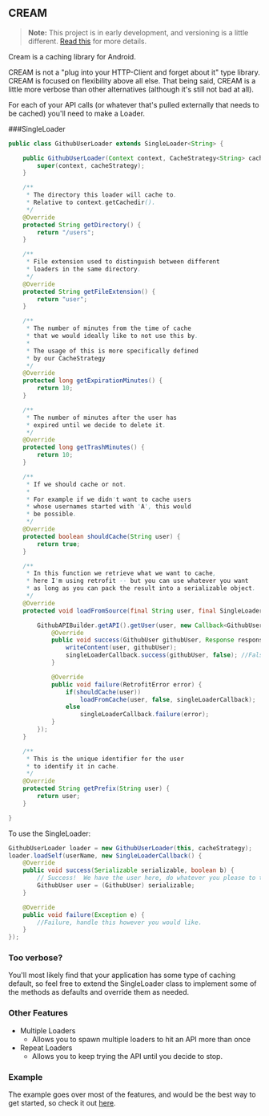 CREAM
-----

> **Note:** This project is in early development, and versioning is a little different. [Read this](http://markup.im/#q4_cRZ1Q) for more details.

Cream is a caching library for Android.

CREAM is not a "plug into your HTTP-Client and forget about it" type library.  CREAM is focused on flexibility above all else.  That being said, CREAM is a little more verbose than other alternatives (although it's still not bad at all).

For each of your API calls (or whatever that's pulled externally that needs to be cached) you'll need to make a Loader.

###SingleLoader

```java
public class GithubUserLoader extends SingleLoader<String> {

    public GithubUserLoader(Context context, CacheStrategy<String> cacheStrategy) {
        super(context, cacheStrategy);
    }

    /**
     * The directory this loader will cache to.
     * Relative to context.getCachedir().
     */
    @Override
    protected String getDirectory() {
        return "/users";
    }

    /**
     * File extension used to distinguish between different
     * loaders in the same directory.
     */
    @Override
    protected String getFileExtension() {
        return "user";
    }

    /**
     * The number of minutes from the time of cache
     * that we would ideally like to not use this by.
     *
     * The usage of this is more specifically defined
     * by our CacheStrategy
     */
    @Override
    protected long getExpirationMinutes() {
        return 10;
    }

    /**
     * The number of minutes after the user has
     * expired until we decide to delete it.
     */
    @Override
    protected long getTrashMinutes() {
        return 10;
    }

    /**
     * If we should cache or not.
     *
     * For example if we didn't want to cache users
     * whose usernames started with 'A', this would
     * be possible.
     */
    @Override
    protected boolean shouldCache(String user) {
        return true;
    }

    /**
     * In this function we retrieve what we want to cache,
     * here I'm using retrofit -- but you can use whatever you want
     * as long as you can pack the result into a serializable object.
     */
    @Override
    protected void loadFromSource(final String user, final SingleLoaderCallback singleLoaderCallback) {

        GithubAPIBuilder.getAPI().getUser(user, new Callback<GithubUser>() {
            @Override
            public void success(GithubUser githubUser, Response response) {
                writeContent(user, githubUser);
                singleLoaderCallback.success(githubUser, false); //False -- Not from Cache
            }

            @Override
            public void failure(RetrofitError error) {
                if(shouldCache(user))
                    loadFromCache(user, false, singleLoaderCallback);
                else
                    singleLoaderCallback.failure(error);
            }
        });
    }

    /**
     * This is the unique identifier for the user
     * to identify it in cache.
     */
    @Override
    protected String getPrefix(String user) {
        return user;
    }

}
```

To use the SingleLoader:

```java
GithubUserLoader loader = new GithubUserLoader(this, cacheStrategy);
loader.loadSelf(userName, new SingleLoaderCallback() {
    @Override
    public void success(Serializable serializable, boolean b) {
        // Success!  We have the user here, do whatever you please to them.
        GithubUser user = (GithubUser) serializable;
    }

    @Override
    public void failure(Exception e) {
        //Failure, handle this however you would like.
    }
});
```

### Too verbose?

You'll most likely find that your application has some type of caching default, so feel free to extend the SingleLoader class to implement some of the methods as defaults and override them as needed.

### Other Features

- Multiple Loaders 
  * Allows you to spawn multiple loaders to hit an API more than once
- Repeat Loaders
  * Allows you to keep trying the API until you decide to stop. 

### Example

The example goes over most of the features, and would be the best way to get started, so check it out [here](https://github.com/carrot/CREAM-example).
